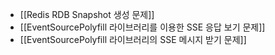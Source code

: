 - [[Redis RDB Snapshot 생성 문제]]
- [[EventSourcePolyfill 라이브러리를 이용한 SSE 응답 보기 문제]]
- [[EventSourcePolyfill 라이브러리의 SSE 메시지 받기 문제]]



